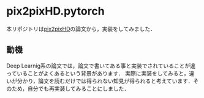 # pix2pixHD.pytorch

本リポジトリは[pix2pixHD](https://arxiv.org/pdf/1711.11585.pdf)の論文から，実装をしてみました．

## 動機
Deep Learnig系の論文では，論文で書いてある事と実装でされていることが違っていることがよくあるという背景があります．
実際に実装をしてみると，違いが分かり，論文を読むだけでは得られない知見が得られると考えています．そのため，自分でも再実装してみることにしました．
